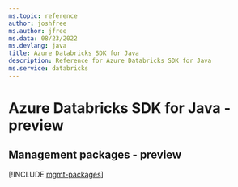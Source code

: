 ```yaml
---
ms.topic: reference
author: joshfree
ms.author: jfree
ms.data: 08/23/2022
ms.devlang: java
title: Azure Databricks SDK for Java
description: Reference for Azure Databricks SDK for Java
ms.service: databricks
---
```

# Azure Databricks SDK for Java - preview

## Management packages - preview
[!INCLUDE [mgmt-packages](databricks-mgmt-index.md)]